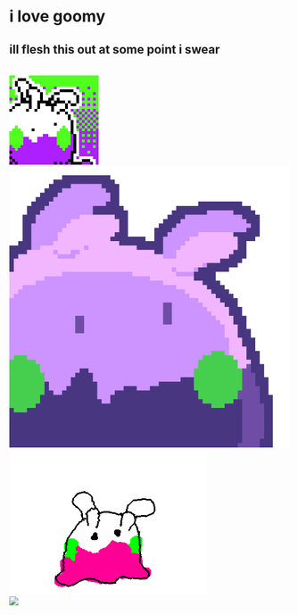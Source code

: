 ---
---
<h1>i love goomy</h1>
<h2>ill flesh this out at some point i swear</h2><br>

<img src="/assets/images/goomy/goomycloseup.png">
<img src="/assets/images/goomy/goomystare.png">
<img src="/assets/images/goomy/goomywobble.gif"><br>

<a href="https://neoskitties.org/">
    <img src="https://neoskitties.org/assets/neoskitties.png">
</a>

<div id="billspc">
    <script type="text/javascript" src="https://bills-pc.neocities.org/onionring-variables.js"></script>
    <script type="text/javascript" src="https://bills-pc.neocities.org/onionring-widget.js"></script>
    </div>
